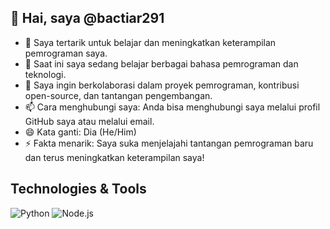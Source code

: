 ## 👋 Hai, saya @bactiar291
- 👀 Saya tertarik untuk belajar dan meningkatkan keterampilan pemrograman saya.
- 🌱 Saat ini saya sedang belajar berbagai bahasa pemrograman dan teknologi.
- 💞️ Saya ingin berkolaborasi dalam proyek pemrograman, kontribusi open-source, dan tantangan pengembangan.
- 📫 Cara menghubungi saya: Anda bisa menghubungi saya melalui profil GitHub saya atau melalui email.
- 😄 Kata ganti: Dia (He/Him)
- ⚡ Fakta menarik: Saya suka menjelajahi tantangan pemrograman baru dan terus meningkatkan keterampilan saya!


## Technologies & Tools
![Python](https://img.shields.io/badge/Python-3776AB?style=flat&logo=python&logoColor=white)
![Node.js](https://img.shields.io/badge/Node.js-339933?style=flat&logo=node.js&logoColor=white)

